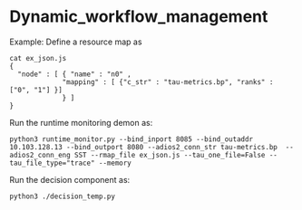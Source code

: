 # Dynamic_workflow_management

Example:
Define a resource map as
```
cat ex_json.js
{ 
  "node" : [ { "name" : "n0" , 
             "mapping" : [ {"c_str" : "tau-metrics.bp", "ranks" : ["0", "1"] }]
             } ] 
}
```

Run the runtime monitoring demon as:
```
python3 runtime_monitor.py --bind_inport 8085 --bind_outaddr 10.103.128.13 --bind_outport 8080 --adios2_conn_str tau-metrics.bp  --adios2_conn_eng SST --rmap_file ex_json.js --tau_one_file=False --tau_file_type="trace" --memory 
```

Run the decision component as:
```
python3 ./decision_temp.py
```
